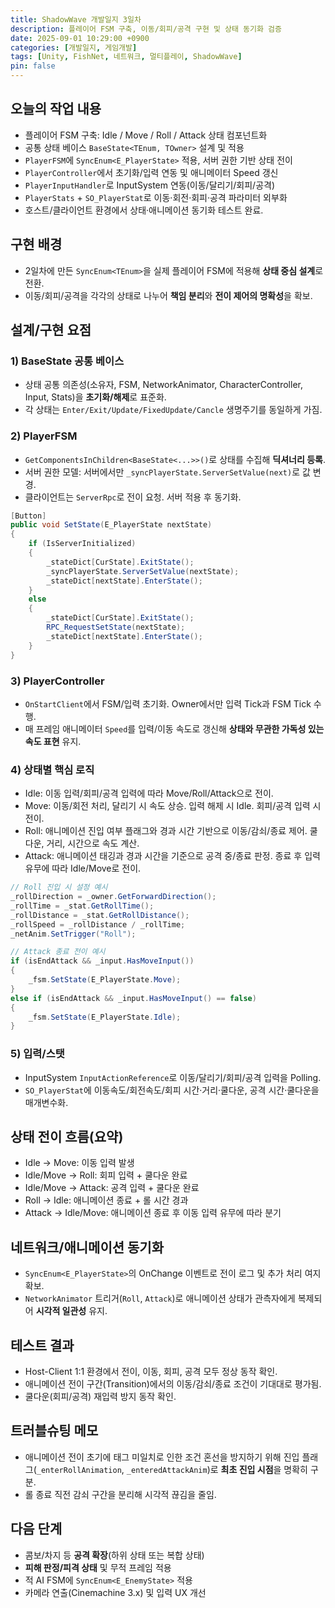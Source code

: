 ```yaml
---
title: ShadowWave 개발일지 3일차
description: 플레이어 FSM 구축, 이동/회피/공격 구현 및 상태 동기화 검증
date: 2025-09-01 10:29:00 +0900
categories: [개발일지, 게임개발]
tags: [Unity, FishNet, 네트워크, 멀티플레이, ShadowWave]
pin: false
---
```


## 오늘의 작업 내용

- 플레이어 FSM 구축: Idle / Move / Roll / Attack 상태 컴포넌트화
- 공통 상태 베이스 `BaseState<TEnum, TOwner>` 설계 및 적용
- `PlayerFSM`에 `SyncEnum<E_PlayerState>` 적용, 서버 권한 기반 상태 전이
- `PlayerController`에서 초기화/입력 연동 및 애니메이터 Speed 갱신
- `PlayerInputHandler`로 InputSystem 연동(이동/달리기/회피/공격)
- `PlayerStats` + `SO_PlayerStat`로 이동·회전·회피·공격 파라미터 외부화
- 호스트/클라이언트 환경에서 상태·애니메이션 동기화 테스트 완료.

## 구현 배경

- 2일차에 만든 `SyncEnum<TEnum>`을 실제 플레이어 FSM에 적용해 **상태 중심 설계**로 전환.
- 이동/회피/공격을 각각의 상태로 나누어 **책임 분리**와 **전이 제어의 명확성**을 확보.

## 설계/구현 요점

### 1) BaseState 공통 베이스

- 상태 공통 의존성(소유자, FSM, NetworkAnimator, CharacterController, Input, Stats)을 **초기화/해제**로 표준화.
- 각 상태는 `Enter/Exit/Update/FixedUpdate/Cancle` 생명주기를 동일하게 가짐.

### 2) PlayerFSM

- `GetComponentsInChildren<BaseState<...>>()`로 상태를 수집해 **딕셔너리 등록**.
- 서버 권한 모델: 서버에서만 `_syncPlayerState.ServerSetValue(next)`로 값 변경.
- 클라이언트는 `ServerRpc`로 전이 요청. 서버 적용 후 동기화.

```csharp
[Button]
public void SetState(E_PlayerState nextState)
{
    if (IsServerInitialized)
    {
        _stateDict[CurState].ExitState();
        _syncPlayerState.ServerSetValue(nextState);
        _stateDict[nextState].EnterState();
    }
    else
    {
        _stateDict[CurState].ExitState();
        RPC_RequestSetState(nextState);
        _stateDict[nextState].EnterState();
    }
}
```

### 3) PlayerController

- `OnStartClient`에서 FSM/입력 초기화. Owner에서만 입력 Tick과 FSM Tick 수행.
- 매 프레임 애니메이터 `Speed`를 입력/이동 속도로 갱신해 **상태와 무관한 가독성 있는 속도 표현** 유지.

### 4) 상태별 핵심 로직

- Idle: 이동 입력/회피/공격 입력에 따라 Move/Roll/Attack으로 전이.
- Move: 이동/회전 처리, 달리기 시 속도 상승. 입력 해제 시 Idle. 회피/공격 입력 시 전이.
- Roll: 애니메이션 진입 여부 플래그와 경과 시간 기반으로 이동/감쇠/종료 제어. 쿨다운, 거리, 시간으로 속도 계산.
- Attack: 애니메이션 태깅과 경과 시간을 기준으로 공격 중/종료 판정. 종료 후 입력 유무에 따라 Idle/Move로 전이.

```csharp
// Roll 진입 시 설정 예시
_rollDirection = _owner.GetForwardDirection();
_rollTime = _stat.GetRollTime();
_rollDistance = _stat.GetRollDistance();
_rollSpeed = _rollDistance / _rollTime;
_netAnim.SetTrigger("Roll");
```

```csharp
// Attack 종료 전이 예시
if (isEndAttack && _input.HasMoveInput())
{
    _fsm.SetState(E_PlayerState.Move);
}
else if (isEndAttack && _input.HasMoveInput() == false)
{
    _fsm.SetState(E_PlayerState.Idle);
}
```

### 5) 입력/스탯

- InputSystem `InputActionReference`로 이동/달리기/회피/공격 입력을 Polling.
- `SO_PlayerStat`에 이동속도/회전속도/회피 시간·거리·쿨다운, 공격 시간·쿨다운을 매개변수화.

## 상태 전이 흐름(요약)

- Idle → Move: 이동 입력 발생
- Idle/Move → Roll: 회피 입력 + 쿨다운 완료
- Idle/Move → Attack: 공격 입력 + 쿨다운 완료
- Roll → Idle: 애니메이션 종료 + 롤 시간 경과
- Attack → Idle/Move: 애니메이션 종료 후 이동 입력 유무에 따라 분기

## 네트워크/애니메이션 동기화

- `SyncEnum<E_PlayerState>`의 OnChange 이벤트로 전이 로그 및 추가 처리 여지 확보.
- `NetworkAnimator` 트리거(`Roll`, `Attack`)로 애니메이션 상태가 관측자에게 복제되어 **시각적 일관성** 유지.

## 테스트 결과

- Host-Client 1:1 환경에서 전이, 이동, 회피, 공격 모두 정상 동작 확인.
- 애니메이션 전이 구간(Transition)에서의 이동/감쇠/종료 조건이 기대대로 평가됨.
- 쿨다운(회피/공격) 재입력 방지 동작 확인.

## 트러블슈팅 메모

- 애니메이션 전이 초기에 태그 미일치로 인한 조건 혼선을 방지하기 위해
  진입 플래그(`_enterRollAnimation`, `_enteredAttackAnim`)로 **최초 진입 시점**을 명확히 구분.
- 롤 종료 직전 감쇠 구간을 분리해 시각적 끊김을 줄임.

## 다음 단계

- 콤보/차지 등 **공격 확장**(하위 상태 또는 복합 상태)
- **피해 판정/피격 상태** 및 무적 프레임 적용
- 적 AI FSM에 `SyncEnum<E_EnemyState>` 적용
- 카메라 연출(Cinemachine 3.x) 및 입력 UX 개선



